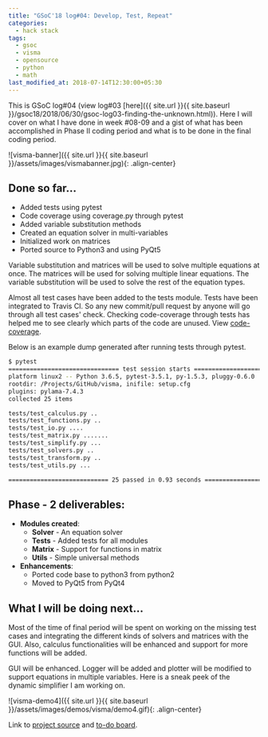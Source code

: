 ```yaml
---
title: "GSoC'18 log#04: Develop, Test, Repeat"
categories:
  - hack stack
tags:
  - gsoc
  - visma
  - opensource
  - python
  - math
last_modified_at: 2018-07-14T12:30:00+05:30
---
```



This is GSoC log#04 (view log#03 [here]({{ site.url }}{{ site.baseurl }}/gsoc18/2018/06/30/gsoc-log03-finding-the-unknown.html)). Here I will cover on what I have done in week #08-09 and a gist of what has been accomplished in Phase II coding period and what is to be done in the final coding period.

![visma-banner]({{ site.url }}{{ site.baseurl }}/assets/images/vismabanner.jpg){: .align-center}

## Done so far...

- Added tests using pytest
- Code coverage using coverage.py through pytest
- Added variable substitution methods
- Created an equation solver in multi-variables
- Initialized work on matrices
- Ported source to Python3 and using PyQt5

Variable substitution and matrices will be used to solve multiple equations at once. The matrices will be used for solving multiple linear equations. The variable substitution will be used to solve the rest of the equation types.

Almost all test cases have been added to the tests module. Tests have been integrated to Travis CI. So any new commit/pull request by anyone will go through all test cases' check.
Checking code-coverage through tests has helped me to see clearly which parts of the code are unused. View [code-coverage](https://coveralls.io/github/8hantanu/visma).

Below is an example dump generated after running tests through pytest.

```bash
$ pytest
=============================== test session starts ================================
platform linux2 -- Python 3.6.5, pytest-3.5.1, py-1.5.3, pluggy-0.6.0
rootdir: /Projects/GitHub/visma, inifile: setup.cfg
plugins: pylama-7.4.3
collected 25 items

tests/test_calculus.py ..                                                    [  8%]
tests/test_functions.py ..                                                   [ 16%]
tests/test_io.py ....                                                        [ 32%]
tests/test_matrix.py .......                                                 [ 60%]
tests/test_simplify.py ...                                                   [ 72%]
tests/test_solvers.py ..                                                     [ 80%]
tests/test_transform.py ..                                                   [ 88%]
tests/test_utils.py ...                                                      [100%]

============================ 25 passed in 0.93 seconds =============================
```


## Phase - 2 deliverables:

- **Modules created**:
    - **Solver** - An equation solver
    - **Tests** - Added tests for all modules
    - **Matrix** - Support for functions in matrix
    - **Utils** - Simple universal methods
- **Enhancements**:
    - Ported code base to python3 from python2
    - Moved to PyQt5 from PyQt4


## What I will be doing next...

Most of the time of final period will be spent on working on the missing test cases and integrating the different kinds of solvers and matrices with the GUI. Also, calculus functionalities will be enhanced and support for more functions will be added.

GUI will be enhanced. Logger will be added and plotter will be modified to support equations in multiple variables. Here is a sneak peek of the dynamic simplifier I am working on.

![visma-demo4]({{ site.url }}{{ site.baseurl }}/assets/images/demos/visma/demo4.gif){: .align-center}

Link to [project source](https://github.com/aerospaceresearch/visma "visma") and [to-do board](https://github.com/aerospaceresearch/visma/projects/1 "Project Progress").
